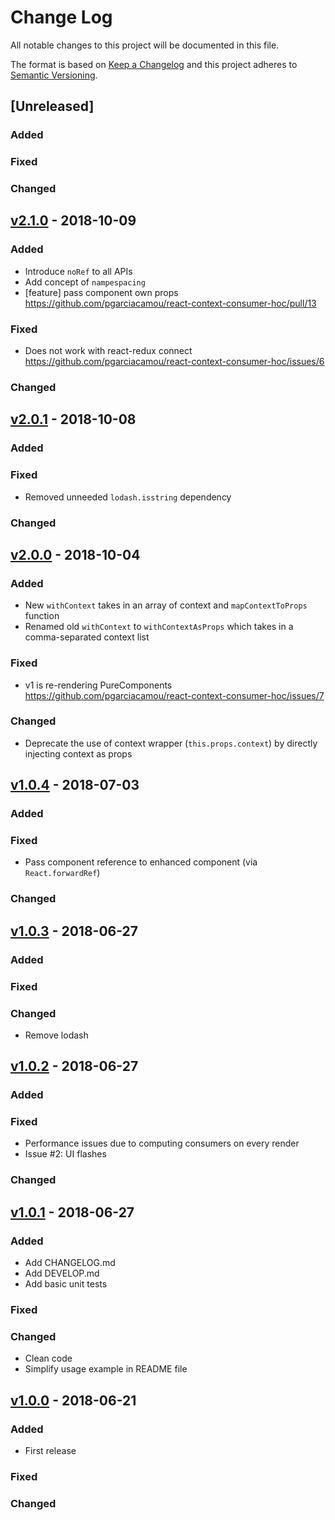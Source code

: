 # Change Log
All notable changes to this project will be documented in this file.

The format is based on [Keep a Changelog](http://keepachangelog.com/)
and this project adheres to [Semantic Versioning](http://semver.org/).

## [Unreleased]
### Added
### Fixed
### Changed

## [v2.1.0](https://github.com/pgarciacamou/react-context-consumer-hoc/releases/tag/v2.1.0) - 2018-10-09
### Added
- Introduce `noRef` to all APIs
- Add concept of `nampespacing`
- [feature] pass component own props https://github.com/pgarciacamou/react-context-consumer-hoc/pull/13
### Fixed
- Does not work with react-redux connect https://github.com/pgarciacamou/react-context-consumer-hoc/issues/6
### Changed

## [v2.0.1](https://github.com/pgarciacamou/react-context-consumer-hoc/releases/tag/v2.0.1) - 2018-10-08
### Added
### Fixed
- Removed unneeded `lodash.isstring` dependency
### Changed

## [v2.0.0](https://github.com/pgarciacamou/react-context-consumer-hoc/releases/tag/v2.0.0) - 2018-10-04
### Added
- New `withContext` takes in an array of context and `mapContextToProps` function
- Renamed old `withContext` to `withContextAsProps` which takes in a comma-separated context list
### Fixed
- v1 is re-rendering PureComponents https://github.com/pgarciacamou/react-context-consumer-hoc/issues/7
### Changed
- Deprecate the use of context wrapper (`this.props.context`) by directly injecting context as props

## [v1.0.4](https://github.com/pgarciacamou/react-context-consumer-hoc/releases/tag/v1.0.4) - 2018-07-03
### Added
### Fixed
- Pass component reference to enhanced component (via `React.forwardRef`)
### Changed

## [v1.0.3](https://github.com/pgarciacamou/react-context-consumer-hoc/releases/tag/v1.0.3) - 2018-06-27
### Added
### Fixed
### Changed
- Remove lodash

## [v1.0.2](https://github.com/pgarciacamou/react-context-consumer-hoc/releases/tag/v1.0.2) - 2018-06-27
### Added
### Fixed
- Performance issues due to computing consumers on every render
- Issue #2: UI flashes
### Changed

## [v1.0.1](https://github.com/pgarciacamou/react-context-consumer-hoc/releases/tag/v1.0.1) - 2018-06-27
### Added
- Add CHANGELOG.md
- Add DEVELOP.md
- Add basic unit tests
### Fixed
### Changed
- Clean code
- Simplify usage example in README file

## [v1.0.0](https://github.com/pgarciacamou/react-context-consumer-hoc/releases/tag/1.0.0) - 2018-06-21
### Added
- First release
### Fixed
### Changed
